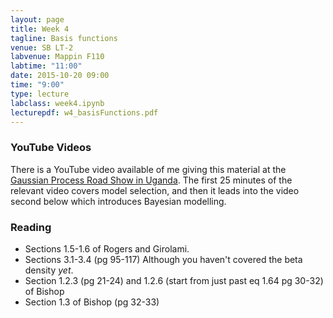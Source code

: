 ```yaml
---
layout: page
title: Week 4
tagline: Basis functions
venue: SB LT-2
labvenue: Mappin F110
labtime: "11:00"
date: 2015-10-20 09:00
time: "9:00"
type: lecture
labclass: week4.ipynb
lecturepdf: w4_basisFunctions.pdf
---
```



### YouTube Videos

There is a YouTube video available of me giving this material at the
[Gaussian Process Road Show in Uganda](http://gpss.cc/gprs13/). The first 25 minutes of the relevant video covers model selection, and then it leads into the video second below which
introduces Bayesian modelling.

### Reading

-   Sections 1.5-1.6 of Rogers and Girolami.
-   Sections 3.1-3.4 (pg 95-117) Although you haven't covered the beta
    density *yet*.
-   Section 1.2.3 (pg 21-24) and 1.2.6 (start from just past eq 1.64 pg
    30-32) of Bishop
-   Section 1.3 of Bishop (pg 32-33)

